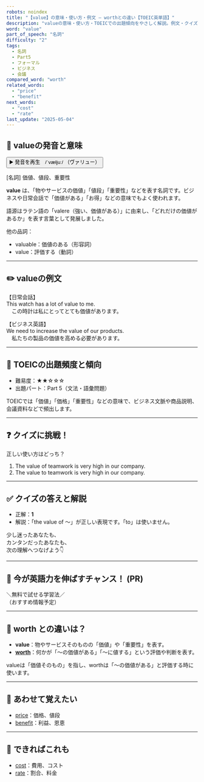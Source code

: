 ```yaml
---
robots: noindex
title: "【value】の意味・使い方・例文 ― worthとの違い【TOEIC英単語】"
description: "valueの意味・使い方・TOEICでの出題傾向をやさしく解説。例文・クイズ付きでworthとの違いもわかりやすく学べます。"
word: "value"
part_of_speech: "名詞"
difficulty: "2"
tags:
  - 名詞
  - Part5
  - フォーマル
  - ビジネス
  - 会議
compared_word: "worth"
related_words:
  - "price"
  - "benefit"
next_words:
  - "cost"
  - "rate"
last_update: "2025-05-04"
---
```


## 🔰 valueの発音と意味

<button class="play-audio" onclick="playTTS('value')">
  <span class="play-audio-main">
    ▶️ 発音を再生　/ˈvæljuː/
  </span>
  <span class="play-audio-sub">
    （ヴァリュー）
  </span>
</button>

[名詞] 価値、値段、重要性

**value** は、「物やサービスの価値」「値段」「重要性」などを表す名詞です。ビジネスや日常会話で「価値がある」「お得」などの意味でもよく使われます。

語源はラテン語の「valere（強い、価値がある）」に由来し、「どれだけの価値があるか」を表す言葉として発展しました。

他の品詞：  
- valuable：価値のある（形容詞）
- value：評価する（動詞）

---

## ✏️ valueの例文

【日常会話】  
This watch has a lot of value to me.  
　この時計は私にとってとても価値があります。

【ビジネス英語】  
We need to increase the value of our products.  
　私たちの製品の価値を高める必要があります。

---

## 🎯 TOEICの出題頻度と傾向

- 難易度：★★☆☆☆
- 出題パート：Part 5（文法・語彙問題）

TOEICでは「価値」「価格」「重要性」などの意味で、ビジネス文脈や商品説明、会議資料などで頻出します。

---

## ❓ クイズに挑戦！

正しい使い方はどっち？

1. The value of teamwork is very high in our company.  
2. The value to teamwork is very high in our company.

---

## ✅ クイズの答えと解説

- 正解：**1**
- 解説：「the value of ～」が正しい表現です。「to」は使いません。

少し迷ったあなたも、  
カンタンだったあなたも、  
次の理解へつなげよう👇️

---

## 🚀 今が英語力を伸ばすチャンス！ (PR)

<div class="info-center">
＼無料で試せる学習法／<br>  
（おすすめ情報予定）
</div>

---

## 🤔  worth との違いは？

- **value**：物やサービスそのものの「価値」や「重要性」を表す。
- **[worth](/word/worth/)**：何かが「～の価値がある」「～に値する」という評価や判断を表す。

valueは「価値そのもの」を指し、worthは「～の価値がある」と評価する時に使います。

---

## 🧩 あわせて覚えたい

- [price](/word/price/)：価格、値段
- [benefit](/word/benefit/)：利益、恩恵

---

## 📖 できればこれも

- [cost](/word/cost/)：費用、コスト
- [rate](/word/rate/)：割合、料金

<!-- cvid: aid34_bid02 -->
